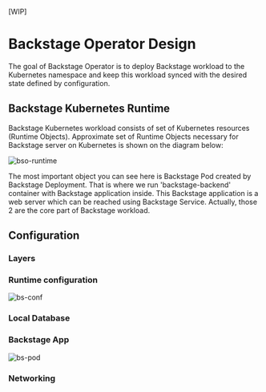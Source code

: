 [WIP]
# Backstage Operator Design

The goal of Backstage Operator is to deploy Backstage workload to the Kubernetes namespace and keep this workload synced with the desired state defined by configuration. 

## Backstage Kubernetes Runtime

Backstage Kubernetes workload consists of set of Kubernetes resources (Runtime Objects).
Approximate set of Runtime Objects necessary for Backstage server on Kubernetes is shown on the diagram below:

![bso-runtime](https://github.com/gazarenkov/janus-idp-operator/assets/578124/9f72a5a5-fbdc-455c-9723-7fcb79734251)

The most important object you can see here is Backstage Pod created by Backstage Deployment. That is where we run 'backstage-backend' container with Backstage application inside.
This Backstage application is a web server which can be reached using Backstage Service.
Actually, those 2 are the core part of Backstage workload.  

## Configuration



### Layers

### Runtime configuration

![bs-conf](https://github.com/gazarenkov/janus-idp-operator/assets/578124/d56cbbb0-781c-43fc-8624-8832893fede3)

### Local Database

### Backstage App

![bs-pod](https://github.com/gazarenkov/janus-idp-operator/assets/578124/4ecf812b-28c7-4275-8c79-926b04fb94f8)

### Networking
